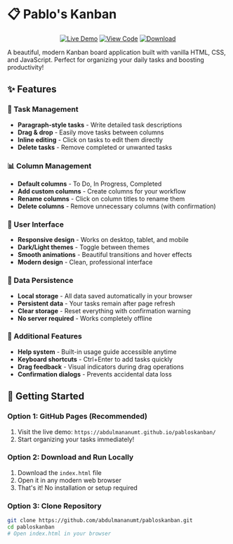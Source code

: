 # 📋 Pablo's Kanban

<div align="center">
  
[![Live Demo](https://img.shields.io/badge/🌐-Live%20Demo-green?style=for-the-badge)](https://abdulmananumt.github.io/pabloskanban/)
[![View Code](https://img.shields.io/badge/💻-View%20Code-blue?style=for-the-badge&logo=github)](https://github.com/abdulmananumt/pabloskanban)
[![Download](https://img.shields.io/badge/⬇️-Download-orange?style=for-the-badge)](https://github.com/abdulmananumt/pabloskanban/archive/refs/heads/main.zip)

</div>

A beautiful, modern Kanban board application built with vanilla HTML, CSS, and JavaScript. Perfect for organizing your daily tasks and boosting productivity!

## ✨ Features

### 🎯 Task Management
- **Paragraph-style tasks** - Write detailed task descriptions
- **Drag & drop** - Easily move tasks between columns
- **Inline editing** - Click on tasks to edit them directly
- **Delete tasks** - Remove completed or unwanted tasks

### 📊 Column Management
- **Default columns** - To Do, In Progress, Completed
- **Add custom columns** - Create columns for your workflow
- **Rename columns** - Click on column titles to rename them
- **Delete columns** - Remove unnecessary columns (with confirmation)

### 🎨 User Interface
- **Responsive design** - Works on desktop, tablet, and mobile
- **Dark/Light themes** - Toggle between themes
- **Smooth animations** - Beautiful transitions and hover effects
- **Modern design** - Clean, professional interface

### 💾 Data Persistence
- **Local storage** - All data saved automatically in your browser
- **Persistent data** - Your tasks remain after page refresh
- **Clear storage** - Reset everything with confirmation warning
- **No server required** - Works completely offline

### 🚀 Additional Features
- **Help system** - Built-in usage guide accessible anytime
- **Keyboard shortcuts** - Ctrl+Enter to add tasks quickly
- **Drag feedback** - Visual indicators during drag operations
- **Confirmation dialogs** - Prevents accidental data loss

## 🚀 Getting Started

### Option 1: GitHub Pages (Recommended)
1. Visit the live demo: `https://abdulmananumt.github.io/pabloskanban/`
2. Start organizing your tasks immediately!

### Option 2: Download and Run Locally
1. Download the `index.html` file
2. Open it in any modern web browser
3. That's it! No installation or setup required

### Option 3: Clone Repository
```bash
git clone https://github.com/abdulmananumt/pabloskanban.git
cd pabloskanban
# Open index.html in your browser
